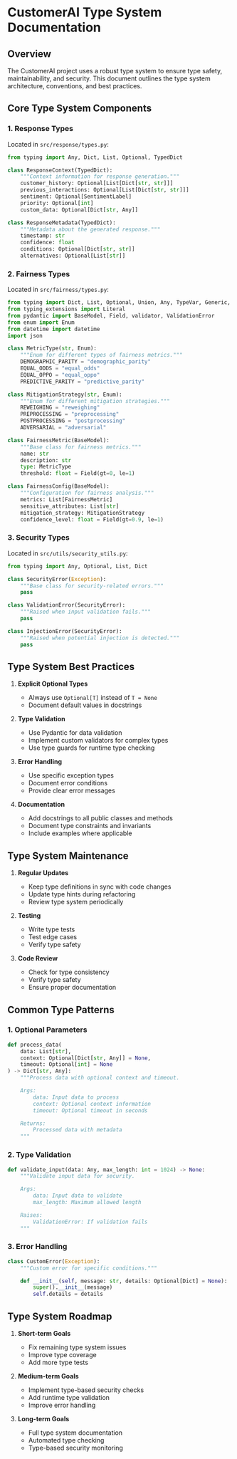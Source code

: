 # CustomerAI Type System Documentation

## Overview

The CustomerAI project uses a robust type system to ensure type safety, maintainability, and security. This document outlines the type system architecture, conventions, and best practices.

## Core Type System Components

### 1. Response Types
Located in `src/response/types.py`:

```python
from typing import Any, Dict, List, Optional, TypedDict

class ResponseContext(TypedDict):
    """Context information for response generation."""
    customer_history: Optional[List[Dict[str, str]]]
    previous_interactions: Optional[List[Dict[str, str]]]
    sentiment: Optional[SentimentLabel]
    priority: Optional[int]
    custom_data: Optional[Dict[str, Any]]

class ResponseMetadata(TypedDict):
    """Metadata about the generated response."""
    timestamp: str
    confidence: float
    conditions: Optional[Dict[str, str]]
    alternatives: Optional[List[str]]
```

### 2. Fairness Types
Located in `src/fairness/types.py`:

```python
from typing import Dict, List, Optional, Union, Any, TypeVar, Generic, Type, NoReturn
from typing_extensions import Literal
from pydantic import BaseModel, Field, validator, ValidationError
from enum import Enum
from datetime import datetime
import json

class MetricType(str, Enum):
    """Enum for different types of fairness metrics."""
    DEMOGRAPHIC_PARITY = "demographic_parity"
    EQUAL_ODDS = "equal_odds"
    EQUAL_OPPO = "equal_oppo"
    PREDICTIVE_PARITY = "predictive_parity"

class MitigationStrategy(str, Enum):
    """Enum for different mitigation strategies."""
    REWEIGHING = "reweighing"
    PREPROCESSING = "preprocessing"
    POSTPROCESSING = "postprocessing"
    ADVERSARIAL = "adversarial"

class FairnessMetric(BaseModel):
    """Base class for fairness metrics."""
    name: str
    description: str
    type: MetricType
    threshold: float = Field(gt=0, le=1)

class FairnessConfig(BaseModel):
    """Configuration for fairness analysis."""
    metrics: List[FairnessMetric]
    sensitive_attributes: List[str]
    mitigation_strategy: MitigationStrategy
    confidence_level: float = Field(gt=0.9, le=1)
```

### 3. Security Types
Located in `src/utils/security_utils.py`:

```python
from typing import Any, Optional, List, Dict

class SecurityError(Exception):
    """Base class for security-related errors."""
    pass

class ValidationError(SecurityError):
    """Raised when input validation fails."""
    pass

class InjectionError(SecurityError):
    """Raised when potential injection is detected."""
    pass
```

## Type System Best Practices

1. **Explicit Optional Types**
   - Always use `Optional[T]` instead of `T = None`
   - Document default values in docstrings

2. **Type Validation**
   - Use Pydantic for data validation
   - Implement custom validators for complex types
   - Use type guards for runtime type checking

3. **Error Handling**
   - Use specific exception types
   - Document error conditions
   - Provide clear error messages

4. **Documentation**
   - Add docstrings to all public classes and methods
   - Document type constraints and invariants
   - Include examples where applicable

## Type System Maintenance

1. **Regular Updates**
   - Keep type definitions in sync with code changes
   - Update type hints during refactoring
   - Review type system periodically

2. **Testing**
   - Write type tests
   - Test edge cases
   - Verify type safety

3. **Code Review**
   - Check for type consistency
   - Verify type safety
   - Ensure proper documentation

## Common Type Patterns

### 1. Optional Parameters
```python
def process_data(
    data: List[str],
    context: Optional[Dict[str, Any]] = None,
    timeout: Optional[int] = None
) -> Dict[str, Any]:
    """Process data with optional context and timeout.

    Args:
        data: Input data to process
        context: Optional context information
        timeout: Optional timeout in seconds

    Returns:
        Processed data with metadata
    """
```

### 2. Type Validation
```python
def validate_input(data: Any, max_length: int = 1024) -> None:
    """Validate input data for security.

    Args:
        data: Input data to validate
        max_length: Maximum allowed length

    Raises:
        ValidationError: If validation fails
    """
```

### 3. Error Handling
```python
class CustomError(Exception):
    """Custom error for specific conditions."""

    def __init__(self, message: str, details: Optional[Dict] = None):
        super().__init__(message)
        self.details = details
```

## Type System Roadmap

1. **Short-term Goals**
   - Fix remaining type system issues
   - Improve type coverage
   - Add more type tests

2. **Medium-term Goals**
   - Implement type-based security checks
   - Add runtime type validation
   - Improve error handling

3. **Long-term Goals**
   - Full type system documentation
   - Automated type checking
   - Type-based security monitoring
